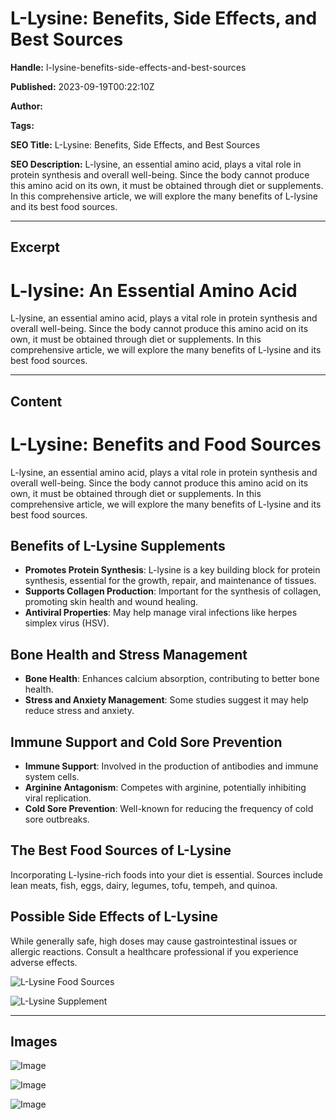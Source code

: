 # L-Lysine: Benefits, Side Effects, and Best Sources

**Handle:** l-lysine-benefits-side-effects-and-best-sources

**Published:** 2023-09-19T00:22:10Z

**Author:**  

**Tags:** 

**SEO Title:** L-Lysine: Benefits, Side Effects, and Best Sources

**SEO Description:** L-lysine, an essential amino acid, plays a vital role in protein synthesis and overall well-being. Since the body cannot produce this amino acid on its own, it must be obtained through diet or supplements. In this comprehensive article, we will explore the many benefits of L-lysine and its best food sources. 

---

## Excerpt

# L-lysine: An Essential Amino Acid

L-lysine, an essential amino acid, plays a vital role in protein synthesis and overall well-being. Since the body cannot produce this amino acid on its own, it must be obtained through diet or supplements. In this comprehensive article, we will explore the many benefits of L-lysine and its best food sources.

---

## Content

# L-Lysine: Benefits and Food Sources

L-lysine, an essential amino acid, plays a vital role in protein synthesis and overall well-being. Since the body cannot produce this amino acid on its own, it must be obtained through diet or supplements. In this comprehensive article, we will explore the many benefits of L-lysine and its best food sources.

## Benefits of L-Lysine Supplements

- **Promotes Protein Synthesis**: L-lysine is a key building block for protein synthesis, essential for the growth, repair, and maintenance of tissues.
- **Supports Collagen Production**: Important for the synthesis of collagen, promoting skin health and wound healing.
- **Antiviral Properties**: May help manage viral infections like herpes simplex virus (HSV).

## Bone Health and Stress Management

- **Bone Health**: Enhances calcium absorption, contributing to better bone health.
- **Stress and Anxiety Management**: Some studies suggest it may help reduce stress and anxiety.

## Immune Support and Cold Sore Prevention

- **Immune Support**: Involved in the production of antibodies and immune system cells.
- **Arginine Antagonism**: Competes with arginine, potentially inhibiting viral replication.
- **Cold Sore Prevention**: Well-known for reducing the frequency of cold sore outbreaks.

## The Best Food Sources of L-Lysine

Incorporating L-lysine-rich foods into your diet is essential. Sources include lean meats, fish, eggs, dairy, legumes, tofu, tempeh, and quinoa.

## Possible Side Effects of L-Lysine

While generally safe, high doses may cause gastrointestinal issues or allergic reactions. Consult a healthcare professional if you experience adverse effects.

![L-Lysine Food Sources](https://i.shgcdn.com/d0cffa7d-647c-4984-9d33-79335cf932db/-/format/auto/-/preview/3000x3000/-/quality/lighter/)

![L-Lysine Supplement](https://i.shgcdn.com/b211a458-eacf-4585-97ff-4bfed0c421b2/-/format/auto/-/preview/3000x3000/-/quality/lighter/)

---

## Images

![Image](undefined)

![Image](undefined)

![Image](undefined)

